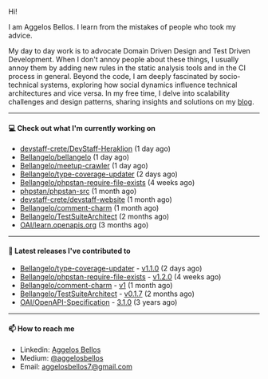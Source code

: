 Hi!

I am Aggelos Bellos. I learn from the mistakes of people who took my advice.

My day to day work is to advocate Domain Driven Design and Test Driven Development. When I don't annoy people about these things, I usually annoy them by adding new rules in the static analysis tools and in the CI process in general.
Beyond the code, I am deeply fascinated by socio-technical systems, exploring how social dynamics influence technical architectures and vice versa.
In my free time, I delve into scalability challenges and design patterns, sharing insights and solutions on my [blog](https://medium.com/@aggelosbellos).

---

#### 💻 Check out what I'm currently working on

- [devstaff-crete/DevStaff-Heraklion](https://github.com/devstaff-crete/DevStaff-Heraklion) (1 day ago)
- [Bellangelo/bellangelo](https://github.com/Bellangelo/bellangelo) (1 day ago)
- [Bellangelo/meetup-crawler](https://github.com/Bellangelo/meetup-crawler) (1 day ago)
- [Bellangelo/type-coverage-updater](https://github.com/Bellangelo/type-coverage-updater) (2 days ago)
- [Bellangelo/phpstan-require-file-exists](https://github.com/Bellangelo/phpstan-require-file-exists) (4 weeks ago)
- [phpstan/phpstan-src](https://github.com/phpstan/phpstan-src) (1 month ago)
- [devstaff-crete/devstaff-website](https://github.com/devstaff-crete/devstaff-website) (1 month ago)
- [Bellangelo/comment-charm](https://github.com/Bellangelo/comment-charm) (1 month ago)
- [Bellangelo/TestSuiteArchitect](https://github.com/Bellangelo/TestSuiteArchitect) (2 months ago)
- [OAI/learn.openapis.org](https://github.com/OAI/learn.openapis.org) (3 months ago)

---

#### 🔭 Latest releases I've contributed to

- [Bellangelo/type-coverage-updater](https://github.com/Bellangelo/type-coverage-updater) - [v1.1.0](https://github.com/Bellangelo/type-coverage-updater/releases/tag/v1.1.0) (2 days ago)
- [Bellangelo/phpstan-require-file-exists](https://github.com/Bellangelo/phpstan-require-file-exists) - [v1.2.0](https://github.com/Bellangelo/phpstan-require-file-exists/releases/tag/v1.2.0) (4 weeks ago)
- [Bellangelo/comment-charm](https://github.com/Bellangelo/comment-charm) - [v1](https://github.com/Bellangelo/comment-charm/releases/tag/v1) (1 month ago)
- [Bellangelo/TestSuiteArchitect](https://github.com/Bellangelo/TestSuiteArchitect) - [v0.1.7](https://github.com/Bellangelo/TestSuiteArchitect/releases/tag/v0.1.7) (2 months ago)
- [OAI/OpenAPI-Specification](https://github.com/OAI/OpenAPI-Specification) - [3.1.0](https://github.com/OAI/OpenAPI-Specification/releases/tag/3.1.0) (3 years ago)

---

#### 📫 How to reach me

- Linkedin: [Aggelos Bellos](https://www.linkedin.com/in/aggelos-bellos/)
- Medium: [@aggelosbellos](https://medium.com/@aggelosbellos)
- Email: [aggelosbellos7@gmail.com](mailto:aggelosbellos7@gmail.com)